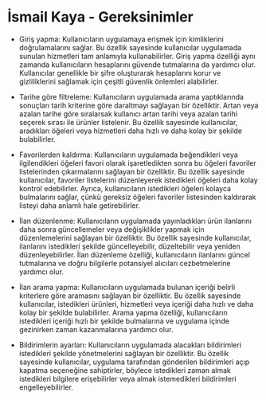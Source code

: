 # İsmail Kaya - Gereksinimler
- Giriş yapma: Kullanıcıların uygulamaya erişmek için kimliklerini doğrulamalarını sağlar. Bu özellik sayesinde kullanıcılar uygulamada sunulan hizmetleri tam anlamıyla kullanabilirler. Giriş yapma özelliği aynı zamanda kullanıcıların hesaplarını güvende tutmalarına da yardımcı olur. Kullanıcılar genellikle bir şifre oluşturarak hesaplarını korur ve gizliliklerini sağlamak için çeşitli güvenlik önlemleri alabilirler.
- Tarihe göre filtreleme: Kullanıcıların uygulamada arama yaptıklarında sonuçları tarih kriterine göre daraltmayı sağlayan bir özelliktir. Artan veya azalan tarihe göre sıralarsak kullanıcı artan tarihi veya azalan tarihi seçerek sırası ile ürünler listelenir. Bu özellik sayesinde kullanıcılar, aradıkları öğeleri veya hizmetleri daha hızlı ve daha kolay bir şekilde bulabilirler.
- Favorilerden kaldırma: Kullanıcıların uygulamada beğendikleri veya ilgilendikleri öğeleri favori olarak işaretledikten sonra bu öğeleri favoriler listelerinden çıkarmalarını sağlayan bir özelliktir. Bu özellik sayesinde kullanıcılar, favoriler listelerini düzenleyerek istedikleri öğeleri daha kolay kontrol edebilirler. Ayrıca, kullanıcıların istedikleri öğeleri kolayca bulmalarını sağlar, çünkü gereksiz öğeleri favoriler listesinden kaldırarak listeyi daha anlamlı hale getirebilirler.
- İlan düzenlenme: Kullanıcıların uygulamada yayınladıkları ürün ilanlarını daha sonra güncellemeler veya değişiklikler yapmak için düzenlemelerini sağlayan bir özelliktir. Bu özellik sayesinde kullanıcılar, ilanlarını istedikleri şekilde güncelleyebilir, düzeltebilir veya yeniden düzenleyebilirler. İlan düzenleme özelliği, kullanıcıların ilanlarını güncel tutmalarına ve doğru bilgilerle potansiyel alıcıları cezbetmelerine yardımcı olur. 
- İlan arama yapma: Kullanıcıların uygulamada bulunan içeriği belirli kriterlere göre aramasını sağlayan bir özelliktir. Bu özellik sayesinde kullanıcılar, istedikleri ürünleri, hizmetleri veya içeriği daha hızlı ve daha kolay bir şekilde bulabilirler. Arama yapma özelliği, kullanıcıların istedikleri içeriği hızlı bir şekilde bulmalarına ve uygulama içinde gezinirken zaman kazanmalarına yardımcı olur.

- Bildirimlerin ayarları: Kullanıcıların uygulamada alacakları bildirimleri istedikleri şekilde yönetmelerini sağlayan bir özelliktir. Bu özellik sayesinde kullanıcılar, uygulama tarafından gönderilen bildirimleri açıp kapatma seçeneğine sahiptirler, böylece istedikleri zaman almak istedikleri bilgilere erişebilirler veya almak istemedikleri bildirimleri engelleyebilirler.
